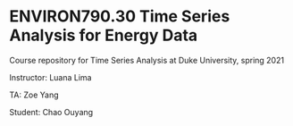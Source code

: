 # ENVIRON790.30 Time Series Analysis for Energy Data


Course repository for Time Series Analysis at Duke University, spring 2021

Instructor: Luana Lima

TA: Zoe Yang

Student: Chao Ouyang